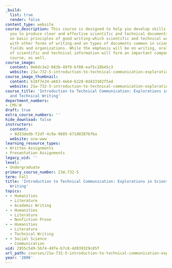 ```yaml
---
_build:
  list: true
  render: false
content_type: website
course_description: This course is designed to help you develop skills that will enable
  you to produce clear and effective scientific and technical documents. We will focus
  on basic principles of good writing-which scientific and technical writing shares
  with other forms of writing-and on types of documents common in scientific and technical
  fields and organizations. While the emphasis will be on writing, oral communication
  of scientific and technical information will form an important component of the
  course, as well.
course_image:
  content: 0e6dc3e2-683b-48f0-bf88-eaf5c18b45c3
  website: 21w-732-5-introduction-to-technical-communication-explorations-in-scientific-and-technical-writing-fall-2006
course_image_thumbnail:
  content: b18f7e34-a663-4eb4-b228-0d433102f5ad
  website: 21w-732-5-introduction-to-technical-communication-explorations-in-scientific-and-technical-writing-fall-2006
course_title: 'Introduction to Technical Communication: Explorations in Scientific
  and Technical Writing'
department_numbers:
- CMS-W
draft: true
extra_course_numbers: ''
hide_download: false
instructors:
  content:
  - 8d33dedb-f2df-4c9a-9605-671d03876f6a
  website: ocw-www
learning_resource_types:
- Written Assignments
- Presentation Assignments
legacy_uid: ''
level:
- Undergraduate
primary_course_number: 21W.732-5
term: Fall
title: 'Introduction to Technical Communication: Explorations in Scientific and Technical
  Writing'
topics:
- - Humanities
  - Literature
  - Academic Writing
- - Humanities
  - Literature
  - Nonfiction Prose
- - Humanities
  - Literature
  - Technical Writing
- - Social Science
  - Communication
uid: 2955c549-5b74-49fe-b7c8-4d939329c85f
url_path: courses/21w-732-5-introduction-to-technical-communication-explorations-in-scientific-and-technical-writing-fall-2006
year: '2006'
---
```

